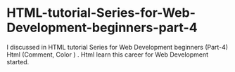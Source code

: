 # HTML-tutorial-Series-for-Web-Development-beginners-part-4
I discussed in HTML tutorial Series for Web Development beginners (Part-4) Html (Comment, Color ) . Html learn this career for Web Development started.
